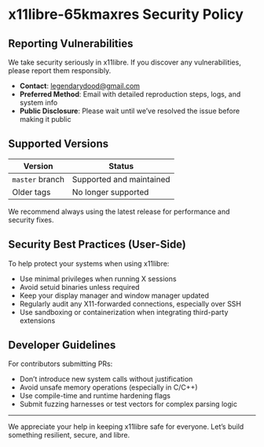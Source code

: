 # x11libre-65kmaxres Security Policy

##  Reporting Vulnerabilities

We take security seriously in x11libre. If you discover any vulnerabilities, please report them responsibly.

- **Contact**: legendarydood@gmail.com 
- **Preferred Method**: Email with detailed reproduction steps, logs, and system info 
- **Public Disclosure**: Please wait until we’ve resolved the issue before making it public 

##  Supported Versions

| Version         | Status                    |
| --------------- | ------------------------- |
| `master` branch |  Supported and maintained |
| Older tags      |  No longer supported      |

We recommend always using the latest release for performance and security fixes.

##  Security Best Practices (User-Side)

To help protect your systems when using x11libre:

- Use minimal privileges when running X sessions 
- Avoid setuid binaries unless required 
- Keep your display manager and window manager updated 
- Regularly audit any X11-forwarded connections, especially over SSH 
- Use sandboxing or containerization when integrating third-party extensions

##  Developer Guidelines

For contributors submitting PRs:

- Don’t introduce new system calls without justification 
- Avoid unsafe memory operations (especially in C/C++) 
- Use compile-time and runtime hardening flags 
- Submit fuzzing harnesses or test vectors for complex parsing logic 

---

We appreciate your help in keeping x11libre safe for everyone. Let’s build something resilient, secure, and libre.

